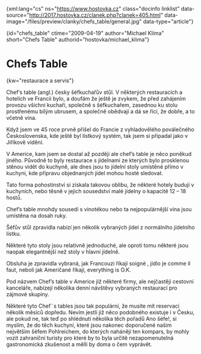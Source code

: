 
{xml:lang="cs" ns="https://www.hostovka.cz" class="docinfo linklist" data-source="http://2017.hostovka.cz/clanek.php?clanek=405.html" data-image="/files/preview/clanky/chefs_table/general.jpg" data-type="article"}

{id="chefs\_table" ctime="2009-04-19" author="Michael Klíma" short="Chefs Table" authorid="hostovka/michael\_klima"}

# Chefs Table

<!-- generated attribute kw by user_udpatekw.sh on 2019-04-16, do not edit -->

{kw="restaurace a servis"}

Chef‘s table (angl.) česky šéfkuchařův stůl. V některých restauracích a hotelích ve Francii bylo, a doufám že ještě je zvykem, že před zahájením provozu všichni kuchaři, společně s šéfkuchařem, zasednou ku stolu prostřenému bílým ubrusem, a společně obědvají a dá se říci, že dobře, a to včetně vína.

Když jsem ve 45 roce prvně přišel do Francie z vyhladovělého poválečného Československa, kde ještě byl lístkový systém, tak jsem si připadal jako v Jiříkově vidění.

V Americe, kam jsem se dostal až později ale chef’s table je něco poněkud jiného. Původně to byly restaurace s jídelnami ze kterých bylo prosklenou stěnou vidět do kuchyně, ale dnes jsou to jídelní stoly umístěné přímo v kuchyni, kde přípravu objednaných jídel mohou hosté sledovat.

Tato forma pohostinství si získala takovou oblibu, že některé hotely budují v kuchyních, nebo těsně v jejich sousedství malé jídelny o kapacitě 12 – 18 hostů.

Chef’s table mnohdy sousedí s vinotékou nebo ta nejpopulárnější vína jsou umístěna na dosah ruky.

Šéfův stůl zpravidla nabízí jen několik vybraných jídel z normálního jídelního lístku.

Některé tyto stoly jsou relativně jednoduché, ale oproti tomu některé jsou naopak elegantnější než stoly v hlavní jídelně.

Obsluha je zpravidla vybraná, jak Francouzi říkají soigné , jídlo je comme il faut, neboli jak Američané říkají, everything is O.K.

Pod názvem Chef’s table v Americe již některé firmy, ale nejčastěji cestovní kanceláře, nabízejí několika denní návštěvy vybraných restaurací pro zájmové skupiny.

Některé tyto Chef¨s tables jsou tak populární, že musíte mít reservaci několik měsíců dopředu. Nevím jestli již něco podobného existuje i v Česku, ale pokud ne, tak teď po shlédnutí několika těch pořadů Ano šéfe!, si myslím, že do těch kuchyní, které jsou nakonec doporučené našim největším šéfem Pohlreichem, do kterých nahánějí ten kompars, by mohly vozit zahraniční turisty pro které by to byla určitě nezapomenutelná gastronomická zkušenost a mělli by doma o čem vyprávět.

